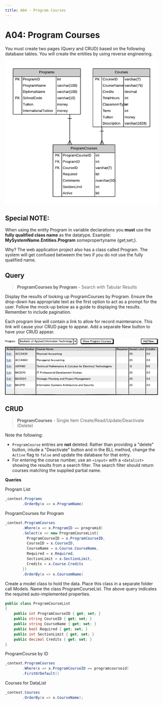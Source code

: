 ```yaml
---
title: A04 - Program Courses
---
```

# A04: Program Courses

You must create two pages (Query and CRUD) based on the following database tables. You will create the entities by using reverse engineering.

![ERD for A04](./A04.png)

## Special NOTE:

When using the entity Program in variable declarations you **must** use the **fully qualified class name** as the datatype. Example: **MySystemName.Entities.Program** somepropertyname {get;set;}.  

Why? The web application project also has a class called Program. The system will get confused betweem the two if you do not use the fully qualified name.

## Query

> **ProgramCourses by Program** - Search with Tabular Results

Display the results of looking up ProgramCourses by Program. Ensure the drop-down has appropriate text as the first option to act as a prompt for the user. Follow the mock-up below as a guide to displaying the results. Remember to include pagination.

Each program line will contain a link to allow for record maintenance. This link will cause your CRUD page to appear. Add a separate New button to have your CRUD appear.

![Query Results](./A04-Query.png)

## CRUD

> **ProgramCourses** - Single Item Create/Read/Update/Deactivate (Delete)

Note the following:

- `ProgramCourse` entries are **not** deleted. Rather than providing a "delete" button, inlude a "Deactivate" button and in the BLL method, change the `Active` flag to `false` and update the database for that entry.
- For entering the course number, use an `<input>` with a `<datalist>` showing the results from a search filter. The search filter should return courses matching the supplied partial name.

  

**Queries**

Program List

```csharp
_context.Programs
        .OrderBy(x => x.ProgramName)
```

ProgramCourses for Program 

```csharp
_context.ProgramCourses
        .Where(x => x.ProgramID == programid)
        .Select(x => new ProgramCourseList{
          ProgramCourseID = x.ProgramCourseID,
          CourseID = x.CourseID,
          CourseName = x.Course.CourseName,
          Required = x.Required,
          SectionLimit = x.SectionLimit,
          Credits = x.Course.Credits
        })
        .OrderBy(x => x.CoursemName)
```

Create a model class to hold the data. Place this class in a separate folder call Models. Name the class ProgramCourseList. The above query indicates the required auto-implemented properties.

```csharp
public class ProgramCourseList
{
    public int ProgramCourseID { get; set; }
    public string CourseID { get; set; }
    public string CourseName { get; set; }
    public bool Required { get; set; }
    public int SectionLimit { get; set; }
    public decimal Credits { get; set; }
}
```

ProgramCourse by ID

```csharp
_context.ProgramCourses
        .Where(x => x.ProgramCourseID == programcourseid)  
        .FirstOrDefault()
```

Courses for DataList

```csharp
_context.Courses
        .OrderBy(x => x.CourseName);
```
